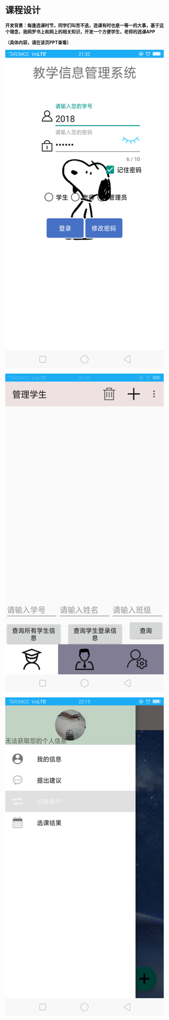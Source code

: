 # 课程设计

**开发背景：每逢选课时节，同学们叫苦不迭，选课有时也是一等一的大事，基于这个理念，我网罗书上和网上的相关知识，开发一个方便学生，老师的选课APP**

**（具体内容，请在该页PPT查看）**

 ![](https://github.com/HelloFool/2018118132_Android/blob/master/android_Managment/finalwork/image/6bd661e99fa00950cce7c0564e2fbf3.png )

![]( https://github.com/HelloFool/2018118132_Android/blob/master/android_Managment/finalwork/image/b1f6442ef8cd594e8ca2dfc9f5e37c3.png )

![]( https://github.com/HelloFool/2018118132_Android/blob/master/android_Managment/finalwork/image/0c018666e661dcb1f42f0f237443637.png )